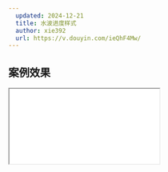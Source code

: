 ```yaml
---
  updated: 2024-12-21
  title: 水波进度样式
  author: xie392
  url: https://v.douyin.com/ieQhF4Mw/
---
```


## 案例效果

<Iframe src="/html/WaterRipples.html" />

